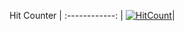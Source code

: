 Hit Counter
| :------------: |
[![HitCount](https://hits.dwyl.com/derekShaheen/UsefulSnippets.svg?style=flat)](http://hits.dwyl.com/derekShaheen/UsefulSnippets)|
